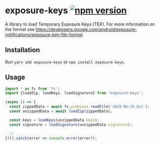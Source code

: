 # exposure-keys [![npm version](https://img.shields.io/npm/v/exposure-keys.svg?style=flat)](https://www.npmjs.com/package/exposure-keys)

A library to load Temporary Exposure Keys (TEK). For more information on the format see https://developers.google.com/android/exposure-notifications/exposure-key-file-format.

## Installation

Run `yarn add exposure-keys` or `npm install exposure-keys`.

## Usage

```ts
import * as fs from 'fs';
import {loadZip, loadKeys, loadSignature} from 'exposure-keys';

(async () => {
  const zippedData = await fs.promises.readFile('2019-06-24.bin');
  const unzippedData = await loadZip(zippedData);

  const keys = loadKeys(unzippedData.keys);
  const signature = loadSignature(unzippedData.signature);

  // ...
})().catch(error => console.error(error));
```

